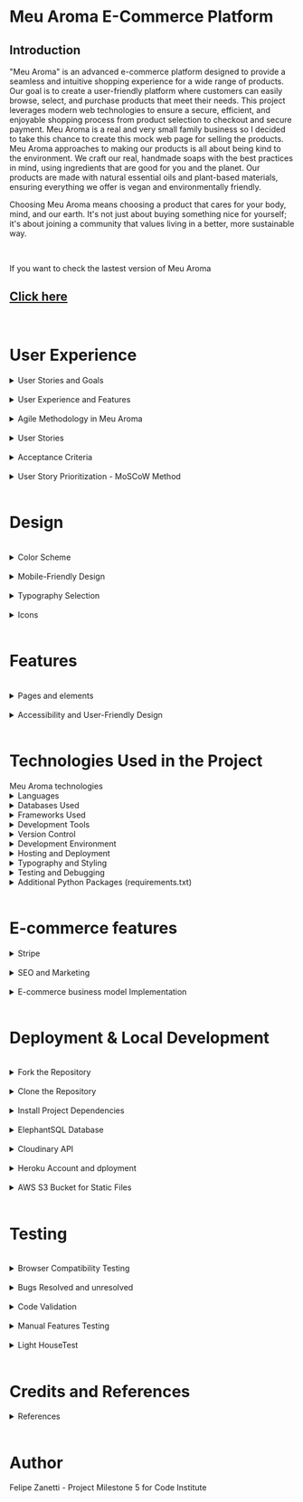 # Meu Aroma E-Commerce Platform

## Introduction
"Meu Aroma" is an advanced e-commerce platform designed to provide a seamless and intuitive shopping experience for a wide range of products. Our goal is to create a user-friendly platform where customers can easily browse, select, and purchase products that meet their needs. This project leverages modern web technologies to ensure a secure, efficient, and enjoyable shopping process from product selection to checkout and secure payment. 
Meu Aroma is a real and very small family business so I decided to take this chance to create this mock web page for selling the products. Meu Aroma approaches to making our products is all about being kind to the environment. We craft our real, handmade soaps with the best practices in mind, using ingredients that are good for you and the planet. Our products are made with natural essential oils and plant-based materials, ensuring everything we offer is vegan and environmentally friendly.

Choosing Meu Aroma means choosing a product that cares for your body, mind, and our earth. It's not just about buying something nice for yourself; it's about joining a community that values living in a better, more sustainable way.

<br> 

If you want to check the lastest version of Meu Aroma

## [Click here](https://meuaroma-7872e870b93d.herokuapp.com/)

<br>    

# User Experience

<details>
<summary>User Stories and Goals</summary>

The evolution of "Meu Aroma" is a narrative shaped by specific user stories, meticulously capturing the essence of both the shopper's journey and the store owner's operational needs. These stories, following the agile methodology, stand as the pillars of our development process, ensuring that every feature, every interaction, and every enhancement aligns perfectly with the real-world requirements of our users. Here's a glimpse into the key user stories that have been the driving force behind the platform:

- **View Variety of Products**: Empowers users to explore a diverse selection of products, enriching the shopping experience with variety and choice.
- **Detailed Product Information**: Offers comprehensive details on each product, including price, description, ratings, and available sizes, enabling informed purchasing decisions.
- **Deals and Special Offers**: Highlights promotions prominently, providing an opportunity for users to capitalize on savings and special offers.
- **Monitor Purchase Total**: Equips the platform with tools to effortlessly track the total cost of purchases, aiding in effective budget management.
- **Effortless Account Management**: Simplifies account registration, login, and management processes, complemented by features for password recovery and account confirmation.
- **Secure Checkout Process**: Ensures the security of personal and payment information, fortifying user trust and maintaining the integrity of the platform.
- **Order Confirmation and Order by email**: Provides immediate feedback and order confirmation post-purchase, with essential details dispatched via email for record-keeping.
- **Inventory Management**: Enables store owners to meticulously manage product listings, with functionalities to add, edit, or remove items, and harness the coupon system effectively.
- **Smart Savings with Coupon System**: Introduces an intuitive coupon system, crafted to augment the shopping experience with meaningful savings. Tailored coupons, like `FIRSTBUY20`, await to delight both first-time buyers and regular shoppers alike.
- **Apply for Partnership**: Easy proccess for partners application to become a regular seller of Meu Aroma products. 



</details>

<br>

<details>
<summary>User Experience and Features</summary>

"Meu Aroma" is dedicated to providing an exceptional user experience tailored to meet the specific needs of our customers. We've designed a platform that not only looks great but is also functional and user-friendly.

- **Streamlined Profile Creation and Management**: Setting up and managing your profile. With just a few clicks, you can create a profile, save your personal information, and manage your address. Our straightforward process for registration, password changes, and recovery ensures that you're always in control of your account.

- **Branded Aesthetic**: Our website radiates the warmth and vitality of our brand with a color palette that includes yellow, olive green, orange, and red, complemented by standard Bootstrap colors for notifications, ensuring a visually appealing and intuitive user experience.

- **Simplified Shopping Bag and Checkout**: Our shopping bag and checkout process are designed for your convenience. Add products to your bag and proceed to checkout in just a few steps, with a clear and secure process for entering card details.

- **Diverse Product Selection and Advanced Sorting**: Dive into our wide range of products, neatly organized into categories. Our advanced search bar and sorting features allow you to easily find products by name or price, ensuring you find exactly what you're looking for.

- **Exclusive Coupon System**: Enjoy special discounts with our coupon system, especially designed for first-time buyers. Apply your coupon at checkout and watch the price drop, making your first purchase even more delightful.

- **Automated Delivery with Free Shipping Threshold**: Our delivery system automatically calculates your shipping cost, and we offer free delivery for orders over 60 euros, adding more value to your shopping experience.

- **Informative FAQ and Newsletter Page**: Stay in the loop with our FAQ and newsletter pages. Whether you're a returning buyer or a first-time visitor, you'll find all the information you need about our products, services, and special offers.

- **Real-Time Inventory Management**: Our real-time inventory management ensures that the products displayed are available and up-to-date, providing you with accurate information and a smooth shopping experience.

- **Personalized Product Recommendations**: Based on your browsing history and preferences, we offer personalized product recommendations, making it easier for you to discover new items and revisit your favorites. (to be implemented)

</details>

<br>

<details>

<br>

<summary>Agile Methodology in Meu Aroma</summary>

In "Meu Aroma", agile methodologies have been central to our approach in managing and advancing the project effectively. Utilizing GitHub Project Boards, I have meticulously organized and prioritized tasks to streamline in the development process. Here's an insight into our agile journey:

1. **Epic Categorization:** I kickstarted the project by identifying key themes that are pivotal to my platform. These encompass essential features like Product Catalog, User Account Management, Shopping Experience, Payment Integration, and Inventory Management. This strategic categorization allowed me to outline epics, shaping a clear developmental pathway.

2. **User Story Mapping:** With a focus on delivering value to the users, I crafted detailed user stories. To streamline this process, I introduced a standardized issue template on GitHub, ensuring that each user story is comprehensive and actionable.

3. **Structured Task Management:** In the GitHub repository, I configured settings to facilitate task management effectively. My Issue Template has been a cornerstone, guiding developers with the necessary details to focus on delivering the Minimum Viable Product (MVP), keeping our development lean and purpose-driven.

4. **Rigorous Development Workflow:** The development of "Meu Aroma" I realized through Python and Django, reflecting my commitment to robust and scalable solutions. The deployment phase was meticulously handled, setting Debug = `False` creating also a 404 error page, to ensure a seamless and secure transition from development to a live environment.

<br>

</details>

<br>

<details>
<summary>User Stories</summary>

<br>

The journey of "Meu Aroma" is meticulously mapped out through a series of user stories that encapsulate the aspirations and needs of its diverse user base. These stories guide the platform's evolution, ensuring a user-centric approach that resonates with shoppers and store owners alike:

- ![Milestones](media/documentation/milestone.jpg)
- ![Agile Methodology](media/documentation/user_stories.jpg)

<br>

1. Project Planning and Setup

    - USER STORY: **View Variety of Products**: As a shopper, I want to view a variety of products so I can select items for purchase. Goal: Select items for purchase

    - USER STORY: **See Detailed Product Information**:  As a shopper, I want to see detailed information about each product, including its price, description, rating, image, and sizes available. Goal: Make informed purchasing decisions

    - USER STORY: **Spot Deals and Special Offers**:  As a shopper, I aim to quickly spot deals, discounted items, and special offers to make cost-effective purchases. Goal: Take advantage of special offers and savings

2. User Account Management

    - USER STORY: **Search Products by Name or Description**:  As a shopper, I wish to search for products by name or description to determine if they meet my purchasing needs. Goal: Find products meeting specific criteria

    - USER STORY: **Personalized User Profile**:  As a site user, I desire a personalized profile to review my order history, confirmations, and save my payment details. Goal: Personalize and manage my shopping experience

    - USER STORY: **Effortless Account Registration**:  As a site user, I want to register for an account effortlessly to manage my personal profile and view my activity. Goal: Manage personal profile and activity

    - USER STORY:  **Secure Login and Logout**:  As a site user, I need a straightforward way to log in and out of my account to access my personal information securely. Goal: Securely access personal account information

    - USER STORY:  **Email Confirmation After Registration**:  As a site user, I expect to receive an email confirmation after registering to confirm the successful creation of my account. Goal: Verify account registration

    - USER STORY:  **Easy Password Recovery**:  As a site user, I want an easy method to recover my password, ensuring I can regain access to my account if forgotten. Goal: Recover access to account

    - USER STORY:  **Register as a Business Partner**: As a user interested in becoming a business partner, I want to easily register my interest through a simple form, So that I can apply to become a partner and start selling products.

3. Shopping Cart and Checkout Process

    - USER STORY:  **Receive Email Confirmation Post-Purchase**:  As a shopper, I expect to receive an email confirmation post-purchase to keep a record of my transactions. Goal: Keep a record of transactions

    - USER STORY:  **Secure Personal and Payment Information**:  As a shopper, I want assurance that my personal and payment information is secure to confidently make transactions. Goal: Secure personal and payment information

    - USER STORY:  **Add New Products to Store**:  As the store owner, I want to add new products to expand my store's offerings. Goal: Expand store offerings

    - USER STORY:  **Edit or Update Product Details**:  As the store owner, I need to edit or update product details to ensure accurate and current product information. Goal: Maintain accurate product information

    - USER STORY:  **Seamless Payment Entry Process**:  As a shopper, I need a seamless process to enter my payment information, ensuring a hassle-free checkout experience. Goal: Streamline the checkout process.

    - USER STORY:  **See Order Confirmation After Checkout**:  As a shopper, I wish to see an order confirmation after checkout to confirm the accuracy of my order. Goal: Confirm order details

    - USER STORY:  **Modify bag Quantity**: As a shopper, I want to easily modify the quantity of items in my cart to adjust my purchase as needed. Goal: Adjust purchase quantities

    - USER STORY: **Monitor Ongoing Purchase Total**:  As a shopper, I want to easily monitor the total cost of my ongoing purchases to manage my budget effectively. Goal: Manage budget and avoid overspending

    - USER STORY:  **View and Edit Shopping Bag**:  As a shopper, I need to view and edit items in my shopping bag, ensuring I am aware of the total cost and contents before checkout. Goal: Review and finalize purchases

    - USER STORY:  **Select Product and Quantity Accurately**:  As a shopper, I want to select product and quantity accurately to avoid mistakes in my order. Goal: Ensure accurate product selection

4. Product Interaction and Management

    - USER STORY:  **Sort Through Available Products**:  As a shopper, I want to sort through the list of available products to quickly find items that meet my criteria like price or rating. Goal: Efficiently find desired products

    - USER STORY:  **Sort Multiple Product Categories**:  As a shopper, I want to simultaneously sort multiple product categories to efficiently find the best options across different segments like clothing or home goods. Goal: Compare products across categories

    - USER STORY:  **View and Sort Search Results**:  As a shopper, I need to easily view and sort my search results to quickly decide on potential purchases. Goal: Easily decide on potential purchases

    - USER STORY:  **Sort Products Within a Category**:  As a shopper, I need the ability to sort products within a specific category to find the best-priced or best-rated items easily. Goal: Find the best options in a category

    - USER STORY:  **Receive News from Newsletters**: As a site user, I want to subscribe to newsletters and updates to stay informed about new products and deals. Goal: Stay informed about store updates.

    - USER STORY:  **Coupons for Discounts**: As a shopper, I want to apply discount codes to my purchases so that I can benefit from special offers and save money. Goal: Utilize discounts and save money.

    - USER STORY:  **Question Section for Client Feedback**: As a Buyer I want to check the reviews and feedback from other previous customers to make sure I'm buying a good product

5. Store Management

    - USER STORY:  **Delete Products from Store**:  As the store owner, I want to delete products that are no longer for sale to keep my store's inventory current. Goal: Manage store inventory

    - USER STORY:  **Inventory for Products**: As a shopper, I want to see if products are in stock to make informed decisions about my purchases. Goal: Make informed purchasing decisions based on stock availability.



</details>

<br>


<details>
<summary>Acceptance Criteria</summary>

<br>
Each issue is accompanied by its unique acceptance criteria, along with the tasks associated with it. This structure allows for clear tracking of whether each task has been completed or remains pending.

<br>

- ![Acceptance Agile and Tasks](media/documentation/agile_view_products.jpg)
- ![Acceptance Agile and Tasks](media/documentation/agile_view_products_2.jpg)

</details>

<br>



<details>
<summary> User Story Prioritization - MoSCoW Method</summary>

<br>

In order to work and decide what task I would implement first and what task I could leave under an "if" categorie I applied the agile MoSCoW methodology.

<br>

- Must-have: Essential requirements that the project must deliver.
- Should-have: Important but not essential; can be postponed if necessary.
- Could-have: Desirable but not necessary; can be delayed or omitted.
- Won't-have this time: Recognized as not being necessary for this delivery but could be considered in the future. (not applied in this project.)

Within the development cycle, user stories are prioritized using the MoSCoW approach as I said. Below is an outline of our current sprint's story allocation:

<br>

| Priority       | User Story                                               | Story Points |
|----------------|----------------------------------------------------------|--------------|
| Must-have      | View Variety of Products                                 |Check         |
| Must-have      | Secure Personal and Payment Information                  |Check         |
| Must-have      | Easy Password Recovery                                   |Check         |
| Must-have      | Secure Login and Logout                                  |Check         |
| Must-have      | Seamless Payment Entry Process                           |Check         |
| Must-have      | Monitor Ongoing Purchase Total                           |Check         |
| Must-have      | Edit or Update Product Details                           |Check         |
| Must-have      | Add New Products to Store                                |Check         |
| Must-have      | Delete Products from Store                               |Check         |
| Should-have    | Inventory for products                                   |Check         |
| Should-have    | View and Sort Search Results                             |Check         |
| Should-have    | Search Products by Name or Description                   |Check         |
| Should-have    |Receive Email Confirmation Post-Purchase                  |Check         |
| Should-have    | Sort Through Available Products                          |Check         |
| Should-have    | Receive news from newsletters                            |Check         |
| Should-have    |  Email Confirmation After Registration                   |Check         |
| Should-have    | Effortless Account Registration                          |Check         |
| Could-have     |See Detailed Product Information                          |Check             |
| Could-have     |Personalized User Profile                                 |Check             |
| Could-have     |Sort Products Within a Category                           |Check             |
| Could-have     |View and Edit Shopping Bag                                |Check             |
| Could-have     | Select Product and Quantity Accurately                   |Check             |
| Could-have     | See Order Confirmation After Checkout                    |Check             |
| Could-have     | Modify bag Quantity                                      |Check             |
| Could-have     | Spot Deals and Special Offers                            |Check             |
| Could-have     |Question section for clients feedback                     |Check             |
| Could-have     |Cupons for discounts                                      |Check             |
| Could-have     |Register as a Business Partner                            |Check             |
| Could-have     | Sort Multiple Product Categories                         |Check             |

<br>


</details>



<br>

# Design
<br>
<details>
<summary>Color Scheme</summary>

**Color Scheme Decision: Bringing Nature to Life**

In designing our project's color scheme, we aimed to create a visually appealing and harmonious experience that aligns with our brand identity and values. Our inspiration for the color scheme draws heavily from the colors featured in our logo, which include vibrant orange, deep red, and fresh green. These colors represent energy, passion, and growth, respectively, and serve as the foundation of our visual identity.

**1. Vibrant Orange:** 
   - **Inspiration:** The color orange, prominently featured in our logo, symbolizes enthusiasm, creativity, and vitality. It represents our commitment to delivering an exciting and engaging user experience.
   - **Application:** We use vibrant orange sparingly to draw attention to important elements, such as call-to-action buttons and highlights. It adds a sense of warmth and energy to our design.

**2. Deep Red:**
   - **Inspiration:** Deep red represents strength, determination, and passion. It signifies our dedication to providing top-quality products and services.
   - **Application:** We incorporate deep red in headers, headings, and accents to create a sense of authority and importance. It guides users' attention to critical information and emphasizes our commitment to excellence.

**3. Fresh Green:**
   - **Inspiration:** Green is the color of growth, renewal, and harmony. It reflects our eco-conscious approach and commitment to sustainability.
   - **Application:** Fresh green is used to bring a natural, calming element to our design. It can be found in backgrounds, borders, and other non-intrusive areas, creating a sense of balance and tranquility.

**4. Floral and Natural Elements:**
   - **Inspiration:** In addition to our logo colors, we draw inspiration from nature, particularly flowers and plants. Floral patterns and natural motifs are subtly incorporated into our design elements, such as backgrounds, icons, and illustrations.
   - **Application:** These elements add a touch of elegance and organic beauty to our project. They create a connection to the natural world, aligning with our commitment to eco-friendliness and sustainability.

Overall, our color scheme reflects our brand's personality and values—vibrant, passionate, and eco-conscious. It aims to create an immersive and enjoyable experience for our users while highlighting our dedication to excellence and environmental responsibility.

By incorporating the rich and meaningful colors of our logo and infusing them with natural elements, we are confident that our project's visual identity will resonate with our audience and convey the essence of our brand effectively.

### Color Palette

- **Green (Primary):** `#97dd00`
- **Red (Secondary):** `#dc3545`
- **White (Background):** `#fff`
- **Orange (Accent):** `#ff8000`
- **Peach (Translucent):** `rgba(255, 213, 197, 0.9)`

```css

/* Green (Primary) */
background-color: #97dd00;

/* Red (Secondary) */
background-color: #dc3545;

/* White (Background) */
background-color: #fff;

/* Orange (Accent) */
background-color: #ff8000;

/* Peach (Translucent) */
background-color: rgba(255, 213, 197, 0.9);
```

<div style="background-color: #97dd00; width: 100px; height: 50px;"></div> <!-- Green (Primary) -->
<div style="background-color: #dc3545; width: 100px; height: 50px;"></div> <!-- Red (Secondary) -->
<div style="background-color: #ff8000; width: 100px; height: 50px;"></div> <!-- Orange (Accent) -->
<div style="background-color: rgba(255, 213, 197, 0.9); width: 100px; height: 50px;"></div> <!-- Peach (Translucent) -->
<div style="background-color: #fff; width: 100px; height: 50px;"></div> <!-- White (Background) -->

</details>
<br>

<details>

<summary>Mobile-Friendly Design</summary>

The website has been optimized for mobile users with a responsive design. The navigation menu is toggled to accommodate smaller screens, ensuring a convenient browsing experience on mobile devices.

- ![Mobile Navigation](media/documentation/iphone12pro.jpg)
- ![Ipad ](media/documentation/ipad.jpg)
- ![Large Screns](media/documentation/lg_screen.jpg)

**Authentication:** Users who are not logged in can still browse, view and buy the products. However, to view order history and keep save the address they will be required to login. Also the partnershipment is allowed only registered users. For new users without an account, the registration process is straightforward.

- ![Login Request](media/documentation/login_request.jpg)

</details>


<br>



<details>
<summary>Typography Selection</summary>
<br>

In the realm of web design, typography plays a pivotal role in conveying the essence and personality of a brand. Our choice of font family for the SoapWeb page is not arbitrary but rooted in a deliberate decision-making process.

**"Oswald" Typeface:**

We have opted for the "Oswald" typeface as the cornerstone of our webpage's typography. Here's why:

**1. Modern Aesthetic:** "Oswald" offers a sleek and contemporary appearance that aligns perfectly with the modern and refined image we wish to project. Its clean lines and geometric shapes give our content a fresh and stylish look.

**2. Readability:** Ensuring that our content is easily readable is paramount. "Oswald" excels in this aspect with its clear and well-defined letterforms, making it effortless for visitors to engage with our soap-related content.

**3. Versatility:** One of the defining features of "Oswald" is its versatility. It suits a wide range of content, from headers and titles to body text, maintaining consistency and harmony throughout the webpage.

**4. Brand Cohesion:** The chosen typeface complements our brand's values and identity. It embodies qualities such as sophistication, cleanliness, and simplicity, which resonate with our soap products' purity and quality.

**5. Mobile Optimization:** "Oswald" adapts well to various screen sizes, ensuring a seamless and visually pleasing experience for mobile users, a critical consideration in today's digital landscape.

Our decision to embrace the "Oswald" font family represents a commitment to creating an appealing, user-friendly, and cohesive web environment for our soap enthusiasts. It's not just about letters on a screen; it's about crafting an immersive and memorable online experience that encapsulates the essence of our brand.

As we continue to evolve and refine our SoapWeb page, typography remains a crucial element in conveying our dedication to quality, aesthetics, and customer satisfaction.
</details>

 <br>

 <details>
<summary>Icons</summary>
Font Awesome icons have been used throughout the site, including for the buttons and social media links.
</details>

<br>

# Features

<br>

<details>
<summary>Pages and elements</summary>



<details>
<summary>Home Page</summary>

- **Description:** The home page is where you'll find the heart of our website. It features our logo, login information, a shopping bag icon, a convenient search bar, a navigation bar to select product types, quick access to frequently asked questions (FAQ), an option to subscribe to our newsletter, and an invitation to explore partnership opportunities.
- **Image:**

![Home Page](media/documentation/home.png)

</details>

<details>
<summary>Products Page</summary>

- **Description:** The products page is a curated list showcasing a wide range of our exquisite soap products. It provides an easy way to add items to your shopping bag, displays prices, and offers brief information about each product.
- **Image:**

![Products](media/documentation/products.jpg)

</details>



<details>
<summary>Product Details Page</summary>

- **Description:** Dive deeper into product details on this page. Here, you can explore product information, select the quantity you desire, and add products to your shopping bag.
- **Image:**

![Products details](media/documentation/products_details.png)

</details>

<details>
<summary>Shopping Bag</summary>

- **Description:** The shopping bag is your virtual cart where you can view and manage the items you've selected. It shows the number of soaps in your bag, provides details about each product, and offers options to remove items or update quantities. You can continue shopping or proceed to checkout from here.
- **Image:**

![Shopping Bag](media/documentation/shopping_bag.png)

</details>

<details>

<summary>Checkout Page</summary>

- **Description:** The checkout page is where you'll finalize your purchase. It displays the total price, allows you to enter your personal details, payment card information, and provides alerts about pricing and delivery. You can also apply coupons if you have them.
- **Image:**

![Checkout Page](media/documentation/checkout.png)

</details>

<details>
<summary>Thank You Page</summary>

- **Description:** After successfully completing your purchase, you'll be directed to the thank you page. It provides a brief summary of your order and expresses our gratitude for choosing our products.
- **Image:**

![Success purchase](media/documentation/success_message.jpg)

</details>

<details>
<summary>Authentication Pages</summary>

- **Description:** Easily access login, registration, and logout pages from the navigation bar. These pages ensure secure access to your account and convenient management of your shopping experience.
- **Image:**

![Login](media/documentation/login.jpg)
![Signup](media/documentation/signup.jpg)
![Password_reset](media/documentation/password_reset.jpg)

</details>

<details>
<summary>404 Error Page</summary>

- **Description:** In case you encounter a page that doesn't exist or an error occurs, our 404 error page is there to assist you in returning to the product pages seamlessly.
- **Image:**

![404](media/documentation/404.jpg)

</details>
</details>

<br>
<details>
<summary>Accessibility and User-Friendly Design</summary>


At **Meu Aroma Saboaria**, accessibility is at the core of our design philosophy. We've taken extensive measures to ensure our website is not only visually appealing but also user-friendly for everyone. Here's how we've achieved this:

1. **Semantic HTML:** Our web pages are meticulously crafted using semantic HTML tags. This not only keeps our code clean and organized but also ensures that screen readers and assistive technologies can seamlessly understand and navigate the content.

2. **Descriptive Alt Attributes:** Images on our site serve more than just an aesthetic purpose; they provide valuable information. We've invested in providing detailed and meaningful alt attributes for each image. This empowers screen readers to convey content accurately to users who rely on them.

3. **Icons with Text Descriptions:** While icons can enhance user experience, they can also be confusing for some users. To make sure everyone understands their purpose, we've incorporated text descriptions alongside icons wherever necessary. This approach guarantees that all users, regardless of their abilities, can interact effectively with our site.

4. **Color Contrast:** We recognize the significance of legibility. To prioritize user experience, we've maintained a high level of color contrast throughout our site. This not only improves text and content readability but also ensures that our site is inclusive and accessible to all.

**Meu Aroma Saboaria** isn't just a website; it's a commitment to inclusivity and user-friendliness. We believe that everyone should have a seamless and enjoyable experience on our platform, irrespective of their abilities or assistive technologies.

## Features at a Glance

- **Django-Powered:** Our website is built using Django, a robust and reliable web framework. This ensures the stability and performance of our platform.

- **Vibrant Colors:** We've carefully selected a vibrant color palette to create a visually appealing and engaging user interface.

- **HTML and CSS Excellence:** Our codebase adheres to industry best practices for HTML and CSS, ensuring a smooth and efficient browsing experience.

- **SEO Optimization:** We've implemented SEO best practices to enhance the discoverability of our content and reach a wider audience.

- **Newsletter Functionality:** Stay updated with our latest offerings and news by subscribing to our newsletter, designed to keep you in the loop.

- **Ecommerce Simplicity:** Our ecommerce page is designed to be straightforward and user-friendly, catering to users of all levels of technical expertise.

At **Meu Aroma Saboaria**, we're committed to delivering an accessible, user-friendly, and visually appealing platform that serves the needs of all our valued users. Explore our website and experience the difference for yourself!


</details>

<br>

# Technologies Used in the Project



<summary>Meu Aroma technologies</summary>


<details>
<summary>Languages</summary>

- **HTML**: The foundation of our website, responsible for structuring the main site content. We have 13 HTML files in the project, ensuring a well-organized and structured user interface.
- **CSS**: Provides the styling and layout to create an attractive and user-friendly interface, ensuring a visually appealing design.
- **JavaScript**: Adds interactive elements and enhances user engagement, making the site more dynamic and responsive.
- **Python 3.8.11**: The backbone of our back-end functionality, powering the server and business logic, ensuring robust and efficient server-side operations.
</details>

<details>
<summary>Databases Used</summary>

- **ElephantSQL (Postgres Database)**: Our reliable data storage solution, offering scalability and data management capabilities, ensuring data integrity.
- **Cloudinary**: An online static file storage service used for managing media assets like images and videos, enhancing performance and media handling.
</details>

<details>
<summary>Frameworks Used</summary>

- **Django**: A high-level Python web framework that encourages rapid development and clean, pragmatic design. It streamlines development and ensures the stability and performance of our platform.
- **Bootstrap (Version 5.2.3)**: A CSS framework that accelerates front-end design, providing responsive and mobile-first layouts.
- **Allauth**: An integrated set of Django applications addressing authentication, registration, account management, and 3rd party (social) account authentication, ensuring user-friendly authentication and account management.
- **Toast**: A JavaScript library for non-blocking notifications, enhancing user interactions and providing user-friendly messages.
- **Crispy Forms**: Helps manage Django forms, providing an easy way to control their layout and rendering, ensuring visually appealing and user-friendly forms.
- **Boto & AWS**: Used for storing static files and media in the cloud, ensuring scalability and reliability in serving media assets.
</details>

<details>
<summary>Development Tools</summary>

- **Pip**: A vital tool for installing Python packages, simplifying package management and installation.
- **Jinja**: Our templating engine, facilitating dynamic content rendering and ensuring efficient rendering of dynamic content.
</details>

<details>
<summary>Version Control</summary>

- **Git**: The backbone of our version control system, enabling collaborative development and efficient code management.
- **GitHub**: Our repository for saving and managing project files, ensuring version tracking and collaboration.
</details>

<details>
<summary>Development Environment</summary>

- **Gitpod**: A cloud-based integrated development environment (IDE) for seamless development, ensuring a consistent and accessible development environment.
</details>

<details>
<summary>Hosting and Deployment</summary>

- **Heroku**: Our hosting platform for the deployed back-end site, ensuring accessibility and availability to users.
</details>

<details>
<summary>Typography and Styling</summary>

- **Google Fonts**: Imported fonts to enhance site aesthetics, ensuring visually appealing typography and design.
</details>

<details>
<summary>Testing and Debugging</summary>

- **Google Chrome Dev Tools**: Essential for troubleshooting, testing, and ensuring responsiveness and styling, guaranteeing a smooth user experience.
- **Am I Responsive?**: Used to display website images on various devices, ensuring responsiveness across different screen sizes and devices.
</details>

<details>
<summary>Additional Python Packages (requirements.txt)</summary>

- **asgiref==3.7.2**
- **boto3==1.34.14**
- **botocore==1.34.14**
- **dj-database-url==0.5.0**
- **Django==4.2.8**
- **django-allauth==0.59.0**
- **django-crispy-forms==1.14.0**
- **django-storages==1.14.2**
- **gunicorn==21.2.0**
- **jmespath==1.0.1**
- **oauthlib==3.2.2**
- **Pillow==10.1.0**
- **psycopg2==2.9.9**
- **PyJWT==2.8.0**
- **python3-openid==3.2.0**
- **requests-oauthlib==1.3.1**
- **s3transfer==0.10.0**
- **sqlparse==0.4.4**
- **stripe==7.10.0**
- **urllib3==1.26.18**


    

</details>

<br>

# E-commerce features 

<details>
<summary>Stripe</summary>

## E-commerce Features with Stripe Integration

### Step 1: Create a Stripe Account

1. **Visit the Stripe Website:**
   Go to the [Stripe website](https://stripe.com/) and click on the "Sign Up" or "Create Account" button to start the registration process.

2. **Provide Your Details:**
   Fill in the required information, including your email address, password, and business details. Follow the on-screen instructions to complete the registration.

3. **Verify Your Email:**
   After registration, Stripe will send you a verification email. Click the link in the email to verify your account.

### Step 2: Get Your API Keys

1. **Log In to Your Stripe Dashboard:**
   Access your Stripe account by logging in to the [Stripe Dashboard](https://dashboard.stripe.com/).

2. **Retrieve API Keys:**
   In the Dashboard, navigate to "Developers" > "API Keys." Here, you'll find your **Publishable Key** and **Secret Key**. These keys are required for integrating Stripe into your project.

### Step 3: Integrate Stripe into Your Project

1. **Include Stripe JavaScript Library:**
   In your project's HTML or template files, include the Stripe JavaScript library using the following script tag:

   ```html
   <script src="https://js.stripe.com/v3/"></script>
   ```

### Step 4: Integrate Stripe into Your Project

1. **Initialize Stripe:**
   In your JavaScript code, initialize Stripe with your Publishable Key:

   ```javascript
   const stripe = Stripe('YOUR_PUBLISHABLE_KEY');
   ```

2. **Create a Payment Intent:**
   Use Stripe to create a Payment Intent on your server. This involves setting up the payment amount, currency, and any relevant metadata.

3. **Collect Payment Details:**
   In your frontend, create a form to collect payment details from the user. Use Stripe Elements or Checkout for a seamless payment experience.

4. **Handle Payment Submission:**
   When the user submits the payment form, use Stripe.js to tokenize the payment details securely. Send this token to your server for processing.

5. **Process the Payment:**
   On your server, use the Stripe Secret Key to confirm the Payment Intent and charge the user's card. Handle any errors and exceptions gracefully.

### Step 5: Set Up Webhooks

1. **Access Webhooks Settings:**
   In your Stripe Dashboard, navigate to "Developers" > "Webhooks."

2. **Create a Webhook Endpoint:**
   Create an endpoint in your project to receive webhook events from Stripe. Ensure that it's secure and can handle incoming POST requests.

3. **Configure Webhook Events:**
   In the Stripe Dashboard, configure the types of events you want to listen to, such as payment success, disputes, or refunds.

4. **Add the Endpoint URL:**
   Provide the URL of your webhook endpoint in the Stripe Dashboard. Stripe will send event data to this URL whenever a relevant event occurs.

5. **Test Webhooks:**
   Use Stripe's webhook testing feature to simulate events and verify that your webhook endpoint processes them correctly.

6. **Handle Webhook Events:**
   In your project's backend, implement logic to handle incoming webhook events. Verify the event signatures and update your database or take necessary actions based on the events.

### Step 6: Test Payments and Webhooks

1. **Test Payments:**
   Before going live, use Stripe's testing environment to make payments and ensure that the payment flow works smoothly.

2. **Test Webhooks:**
   Simulate webhook events and verify that your webhook endpoint handles them correctly. Ensure that your project responds appropriately to various events.

### Step 7: Go Live

1. **Switch to Live Mode:**
   In your Stripe Dashboard, toggle your account from "View test data" to "View live data" to start accepting real payments.

2. **Update API Keys:**
   Replace your Publishable Key and Secret Key with the live versions, which you can find in the Dashboard.

3. **Monitor Transactions:**
   Continuously monitor transactions, payments, and webhook events to ensure the smooth operation of your e-commerce system.

<br>

As we can see, the Stripe payment function has been successfully implemented, providing a secure and efficient payment processing system for our users. Additionally, our inventory management system, known as 'indentet,' is fully operational, ensuring accurate tracking and management of product availability. These critical components contribute to a seamless and reliable e-commerce experience for our customers.

<br>

![Webhook](<media/documentation/stripe webhook.jpg>)

<br>

![Evens payments](media/documentation/stripe_events_payments.jpg)

<br>
</details>

<br>

<details>
<summary>SEO and Marketing</summary>

<br>

<details>
<summary>SEO</summary>

### SEO Implementation

In this section, we implemented the SEO (Search Engine Optimization) strategies and implementations that have been successfully incorporated into our project. All of these elements have been well-documented in our commits and can be found within the project repository.

1. **Robots.txt File:**
   We have included a `robots.txt` file in the project to instruct search engines on which pages to crawl and index. This file helps improve the visibility of our content in search engine results.

2. **Sitemap.xml File:**
   Our project includes a `sitemap.xml` file that provides search engines with a structured map of our website's content. This aids in efficient crawling and indexing of our pages.

![robot and txt ](media/documentation/robot_&_txt.jpg)

3. **Descriptive Meta Tags:**
   To enhance the search engine ranking of our pages, we have implemented descriptive meta tags, including title tags, meta descriptions, and other relevant metadata. These tags provide valuable information to search engines and users alike.

4. **rel Attributes on Links to External Resources:**
   We have incorporated `rel` attributes on links to external resources, ensuring that our website maintains a strong connection with trusted sources. This helps establish authority and trustworthiness in the eyes of search engines.

</details>

<br>

<details>
<summary>Marketing</summary>

### Marketing Techniques

In this section, we'll outline the marketing techniques that have been successfully integrated into our project to enhance user engagement and reach.

1. **Facebook Business Page:**
   We have created either a real Facebook business page and not a mock up one. As explained before it was a real small business of my father I helped him creating a facebook and instagram page. To achieve the project results you can see that the facebook page shows this E-Commerce as the main web page for selling. The page was abadonned years so but updated for the project construction

   ![Facebook](<media/documentation/facebook .jpg>)

   ![Adm view](media/documentation/facebook_admview.jpg)

2. **Newsletter Signup Form:**
   To facilitate user engagement and communication, we have implemented a newsletter signup form to achieve the project requirments. Users can subscribe to updates and news about our project, either through a service like MailChimp or a custom-built solution.

   ![Newsletter](media/documentation/newsletter.jpg)

These SEO and marketing strategies have been thoughtfully integrated into our project, contributing to improved visibility, user engagement, and overall success.

</details>
</details>

<br>

<details>

<br>

<summary>E-commerce business model Implementation</summary>

We have successfully developed a robust e-commerce application that caters to both Business-to-Business (B2B) and Business-to-Consumer (B2C) needs, as previously outlined. Our application features a seamless checkout process, ensuring a smooth and convenient shopping experience for users.

In addition to the core e-commerce functionality, we have enriched the project with several valuable features:

1. **Inventory Models:** We have implemented sophisticated inventory management models, ensuring accurate tracking and management of product availability. This feature enables us to provide real-time inventory information to our users if is in stock or out of stock.

2. **Coupon System:** To enhance customer engagement and loyalty, we have integrated a coupon system. Users can apply and redeem coupons during their transactions, promoting discounts and special offers. For test purpose of this project try the valid cupon "FIRSTBUY20".

3. **Feedback Mechanism:** We believe in listening to our users and continuously improving their experience. As such, we have included a robust feedback mechanism that allows customers to provide valuable insights and suggestions. This feedback loop helps us enhance our products and services.

4. **Partnership Opportunities:** Recognizing the potential for collaboration, we've incorporated a partnership module. This feature enables us to explore mutually beneficial partnerships with other businesses, fostering growth and expansion opportunities. The subscription will be easily find for a logged user in the home page, in few steps send a form for subscription. 

With these added elements, our e-commerce application not only meets the core requirements but also offers a rich and dynamic experience for both our B2B and B2C users. We are committed to delivering excellence and continuously improving our platform to provide the best possible service.

</details> 


<br>

# Deployment & Local Development

<br>

<details>
<summary>Fork the Repository</summary>



1. Log in or Sign up: Go to GitHub and log in with your account. If you don't have an account, sign up.
2. Navigate to the Repository: Go to the repository for your project (replace your-repo-name with the actual repository name). <br>
Click here [Meu Aroma](https://github.com/zanettiprado/meu_aroma)
```
https://github.com/zanettiprado/meu_aroma
```

3 - Fork the Repository: Click the "Fork" button in the top right corner of the repository page. This will create a copy of the repository under your GitHub account.
</details>

<br>

<details>
<summary>Clone the Repository</summary>


## 
1. Log in to GitHub: If you're not already logged in, log in to GitHub.

2. Navigate to the Repository: Go to the repository for your project.<br>
Click here [Meu Aroma](https://github.com/zanettiprado/meu_aroma)
```
https://github.com/zanettiprado/meu_aroma
```
3. Clone the Repository: Click on the "Code" button on the repository page. Select your preferred method for cloning: HTTPS, SSH, or GitHub CLI. Copy the provided link.

4. Open Terminal: Open your terminal (command prompt or Git Bash on Windows, Terminal on macOS, or any terminal emulator on Linux).

5. Change Directory: Use the cd command to navigate to the location where you want to store the cloned repository.

```
cd /path/to/your/directory
```
6. Clone the Repository: In your terminal, run the following command, pasting the link you copied from step 3:
</details>

<br>

<details>
<summary>Install Project Dependencies</summary>


1. Navigate to Project Directory: Ensure you are in the project directory where the `requirements.txt` file is located.

2. Install Dependencies: In your terminal, run the following command to install the required packages:

```
pip install -r requirements.txt
```
</details>

<br>

<details>
<summary>ElephantSQL Database</summary>

In this project, we use ElephantSQL to store our data in a special database called PostgreSQL. To get your own database, follow these steps:

1. Sign up using your GitHub account.
2. Click on "Create New Instance" to make a new database.
3. Give it a name (usually the project's name, like "tribe").
4. Choose the "Tiny Turtle (Free)" plan.
5. You can ignore the "Tags" part.
6. Pick a Region and Data Center that's closest to where you are.
7. Once it's created, click on the new database's name to see the database URL and Password. You'll need these later.

</details>

<br>

<details>
<summary>Cloudinary API</summary>


We use the Cloudinary API in our project to keep our pictures and videos online because Heroku, where we host our project, doesn't save this kind of data. Here's how to get your own Cloudinary API key:

1. Create an account and log in to Cloudinary.
2. When they ask what you're interested in, pick "Programmable Media" because it's about images and videos.
3. If you want, change your cloud name to something you can remember easily.
4. On your Cloudinary Dashboard, you'll find your API Environment Variable. It looks like a long code.
5. Make sure to remove the "CLOUDINARY_URL=" part from the code because that part is your key.

</details>

<br>

<details>
<summary>Heroku Account and dployment</summary>

<br>

1. Set Up Your Heroku Account

If you don't have a Heroku account, sign up for one at https://www.heroku.com/. It's free to get started.

2. Install Heroku CLI

Download and install the Heroku Command Line Interface (CLI) for your operating system. You can find installation instructions here: https://devcenter.heroku.com/articles/heroku-cli

3. Log In to Heroku

Open your terminal or command prompt and log in to Heroku by running:
```
heroku login
```
Follow the prompts to enter your Heroku credentials.

4. Initialize a Git Repository

If your project isn't already in a Git repository, you'll need to initialize one. Navigate to your project's root directory in the terminal and run:

```
git init
git add .
git commit -m "Initial commit"
```
5. Create a requirements.txt File

If you don't already have a requirements.txt file, create one. This file lists all the Python packages required for your project. You can generate it by running:
```
pip freeze > requirements.txt
```
6. Create a Procfile

Create a file named Procfile (without any file extension) in your project's root directory. This file tells Heroku how to run your application. Inside the Procfile, add:

```
web: python your_app_name/manage.py runserver 0.0.0.0:$PORT
```
7. Install Gunicorn

Gunicorn is a WSGI HTTP server for Python applications. Install it by running:
```
pip install gunicorn
```

8. Add Heroku Buildpacks
Heroku uses buildpacks to determine how to build and run your application. You'll need to add Python and Node.js buildpacks if your project uses JavaScript or CSS. Run the following commands to add buildpacks:
```
heroku buildpacks:add heroku/python
```
9. Set Environment Variables

Set the environment variables in Heroku that you mentioned earlier. You can do this by running:
```
heroku config:set CLOUDINARY_URL=your_cloudinary_api_key
heroku config:set DATABASE_URL=your_database_url
heroku config:set DISABLE_COLLECTSTATIC=1
heroku config:set SECRET_KEY=your_secret_key 
```

Replace your_cloudinary_api_key, your_database_url, and your_secret_key with your actual keys and URLs.

10. Deploy to Heroku

Now it's time to deploy your project to Heroku. Run:
``` 
git push heroku master
```

This command will push your code to Heroku's servers and trigger the deployment process.

11. Run Migrations

After deploying, run the following command to apply database migrations:
``` 
heroku run python manage.py migrate 
```

12. Open Your App

Your app should be deployed and live on Heroku now! You can open it in your browser using
``` 
heroku open
```

</details>

<br>

<details>

<br>

<summary>AWS S3 Bucket for Static Files</summary>

In this project, we use Amazon S3 to store static files like images and media. Here's how to set up your AWS S3 bucket:

1. **Sign in to the AWS Management Console**.

2. **Open the Amazon S3 console**.

3. **Create a new S3 bucket**: Click the "Create bucket" button, and follow the prompts to configure your bucket. Make sure to choose a unique name and configure your bucket's permissions.

4. **Note the bucket name**: You'll need this name later to configure your project.

5. **Set up IAM (Identity and Access Management)**: Create a new IAM user with programmatic access and attach a policy that grants access to your S3 bucket. Make sure to save the access key and secret access key.

6. **Configure your project**: In your project settings, update the configuration to use your S3 bucket for static and media files. You'll need to provide your AWS access key, secret key, and the bucket name.

</details>

<br>

# Testing

<br>

<details>
<summary>Browser Compatibility Testing </summary>


We have verified that our project functions flawlessly on multiple web browsers, including Chrome, Firefox, Opera, Safari, and Internet Explorer(Edge).

- ![Browser](media/documentation/browser.PNG)

<br>

</details>

<br>

<details>

<summary>Bugs Resolved and unresolved</summary>


The following table highlights the challenges that emerged during the project's development phase. While certain issues have been successfully addressed, others remain unresolved due to the project's unique technological requirements, notably the utilization of Python Django within an HTML environment.

| Issue Description                                      | Resolution Status |
|--------------------------------------------------------|-------------------|
| Non-space characters found without a doctype declaration. Expected <!DOCTYPE html>. | unresolved         |
| Element head is missing a required instance of the child element title. | unresolved         |
| Profile management to add new products. You cannot access the page from small screens or mobiles. | unresolved         |
| A variable price in the delivery cost view before checkout and when you finalize the purchase. There is a small difference that you can check. | unresolved         |
| Inventory shows product availability but does not decrement when new customers make purchases. | unresolved         |


Please take note that while certain issues mentioned above have been successfully resolved, there may still be unresolved challenges and constraints associated with the project's chosen technology stack up until the project submission date. It may be necessary to conduct additional testing and validation to effectively address any remaining issues and ensure a complete resolution.


</details>

<br>

<details>

<summary>Code Validation</summary>

<br>

<details>

<br>

<summary>PEP8 Python Validation</summary>


During the development of the code, you conducted a PEP8 Python validation to ensure that your code conforms to PEP8 style guidelines, which are widely accepted standards for writing clean and readable Python code.

While the majority of the code passed the validation and was fixed to adhere to the PEP8 guidelines, there were certain parts of the code that couldn't be automatically fixed. These issues were reported in their respective sections or locations in the codebase as "unresolved issues."

"Below, you'll find a list that is not exhaustive

- ![context_shoppingbag](media/documentation/context_shoppingbag.jpg) 
- ![models_product](media/documentation/models_product.jpg) 
- ![products_form](media/documentation/products_form.jpg) 
- ![products_view](media/documentation/products_view.jpg) 
- ![profile_models](media/documentation/profile_models.jpg) 
- ![profile_view](media/documentation/profile_view.jpg) 
- ![shopping_bag_view](media/documentation/shopping_bag_view.jpg)

</details>

<br>


<details>
<summary>CSS validation</summary>

![Alt text](media/documentation/allauth.css.jpg)
![Alt text](media/documentation/base.css.jpg)

</details>

<br>


<details>
<summary>Markup Validation Service</summary>

During the project's development phase, we conducted thorough checks against best practices and standards using a validator jigsaw. Many changes were made to address issues and ensure compliance. However, despite our efforts, certain errors remain unresolved due to the unique challenges posed by the project's integration of Python Django with HTML. 

The issues presented in the table below represent those that have not yet been fully resolved. For more specific details on each issue, please refer to the 'Resolved Bugs' section. Due the high number of templates we are going to list the erros in the below table.

| Issue Description                                      | Resolution Status |
|--------------------------------------------------------|-------------------|
| Error: Bad value {{ item.product.image.url }} for attribute src on element img: Illegal character in path segment: { is not allowed. From line 39, column 29; to line 40, column 94 | unresolved         |
| Error: Text not allowed in element ul in this context. From line 50, column 1; to line 50, column 31 | unresolved         |
| Error: Text not allowed in element ul in this context. From line 52, column 1; to line 52, column 32 | unresolved         |
| Error: Bad value {% url 'products' %} for attribute href on element a: Illegal character in path segment: { is not allowed. From line 85, column 13; to line 85, column 111 | unresolved         |
| Error: Named character reference was not terminated by a semicolon. (Or & should have been escaped as &amp;.) At line 86, column 53 | unresolved         |
| Error: Named character reference was not terminated by a semicolon. (Or & should have been escaped as &amp;.) At line 93, column 69 | unresolved         |
| Error: Bad value {% url 'apply_coupon' %} for attribute action on element form: Illegal character in path segment: { is not allowed. From line 98, column 21; to line 98, column 74 | unresolved         |
| Error: Element li not allowed as child of element div in this context. (Suppressing further errors from this subtree.) From line 111, column 25; to line 111, column 83 | unresolved         |
| Error: Bad value {% url 'checkout' %} for attribute action on element form: Illegal character in path segment: { is not allowed. From line 124, column 21; to line 125, column 35 | unresolved         |
| Error: Named character reference was not terminated by a semicolon. (Or & should have been escaped as &amp;.) At line 185, column 38 | unresolved         |
| Error: Bad value {% static 'checkout/js/stripe_elements.js' %} for attribute src on element script: Illegal character in path segment: { is not allowed. From line 199, column 1; to line 199, column 60 | unresolved         |
| Error: Bad value {% url 'product_detail' product.id %} for attribute href on element a: Illegal character in path segment: { is not allowed. From line 39, column 17; to line 39, column 64 | unresolved         |
| Error: Bad value {{ product.image.url }} for attribute src on element img: Illegal character in path segment: { is not allowed. From line 40, column 21; to line 40, column 125 | unresolved         |
| Error: Bad value {% url 'add_to_bag' product.id %} for attribute action on element form: Illegal character in path segment: { is not allowed. From line 56, column 25; to line 56, column 87 | unresolved         |
| Error: Duplicate attribute {% and %} at line 60, column 93 | unresolved         |
| Error: Duplicate attribute %} at line 60, column 102 | unresolved         |
| Warning: Attribute {% is not serializable as XML 1.0. From line 59, column 29; to line 60, column 102 | unresolved         |
| Warning: Attribute %} is not serializable as XML 1.0. From line 59, column 29; to line 60, column 102 | unresolved         |
| Error: Attribute {% not allowed on element button at this point. From line 59, column 29; to line 60, column 102 | unresolved         |

</details>
</details>

<br>

<details>
<summary>Manual Features Testing</summary>


| Page | User Action | Expected Result| Notes |
| --- | --- | --- | --- |
|  **Home Page**    - **Register Process**|  |  | |
| Landing - unlogged user - register and login process | Click on Logo | Redirection to Home page | Pass |
| | Click on My account button  | Give option to login or register | Pass |
| | Click on Register button  | Redirection to Sign Up page | Pass |
| | Click to fill all fields - click sign up  | Redirection to Sign Up page email| Pass |
| | Get the email and click in the address to authentication  | Redirection login page | Pass |
| | Login process for new user  | Redirection to index home page | Pass |

## Process registered below 

![SignUp page](media/documentation/signup.jpg)
![Info email confirmation](media/documentation/email_confirmation.jpg)
![Email box](media/documentation/exemple_mail.jpg)
![Email confirmed ](media/documentation/email_confirmed.jpg)

<br>


| Page | User Action | Expected Result| Notes |
| --- | --- | --- | --- |
|  **Buying - From Selection to checkout** |  |  | |
| | Main Menu go to nav bar  | Select your section preference and click | Pass |
| | Products view  | click on "add to bag" | Pass |
| | Products view  | info banner about products added to the bag | Pass |
| | Products view  | clicking in the product card for more details | Pass |
| | Products details  | Select quantity form more than 1 to 99 using arrows | Pass |
| | Products details  | Select quantity beyond 99 using keybord numbers arrows - not allowed notification | Pass |
| | Products details  | In Stock or Out of stock information - blocking the add button | Pass |
| | Products details  | Keep shopping button to return main menu | Pass |
| | Products details  | In Stock or Out of stock information - blocking the add button | Pass |
| | Products details  | add more than 1 product to the bag - banner information display | Pass |
| | Products details  | remove button displayed once you have that specific product in your bag | Pass |
| | Products details  | remove button displayed once you have that specific product in your bag | Pass |
| | Products details  | click to proceed to checkout in the banner button | Pass |
| | Products details  | click to bag button to view all products in the bag | Pass |
| | bag  | view a list of products detailed one by one | Pass |
| | bag  | remove selected product clicking "remove" button | Pass |
| | bag  | update button avaiable for editing quantity | Pass |
| | bag  | update button returning to the correct page for delete or add more soaps | Pass |
| | bag  | keep shopping button avaiable and working to return product - full catalog | Pass |
| | bag  | update button avaiable for editing quantity | Pass |
| | Secure Checkout  | list of the order displayed on the left hand menu | Pass |
| | Secure Checkout  | personal information detailed fields | Pass |
| | Secure Checkout  | complete order blocked if mandatory fields are blank | Pass |
| | Secure Checkout  | get the complete order button released after filling all information | Pass |
| | Secure Checkout  | cupon system avaiable on the checkout page | Pass |
| | Secure Checkout  | Reedem valid "FIRSTBUY20" cupon | Pass |
| | Secure Checkout  | discount applied on the subtotal after cupon | Pass |
| | Secure Checkout  | delivery automactlly - checking the amount of the purchase to apply free delivery | Pass |
| | Secure Checkout  | card details function check - error message | Pass |
| | Secure Checkout  | secure and success process of charging using stripe | Pass |
| | thank you page  | order details listed | Pass |
| | thank you page  | banner info about email sent | Pass |
| | thank you page  | displayed message about the success order and email sent | Pass |
| | email sent to the customer  | displayed message about the order | Pass |
| if user is logged | --- | --- | --- |
| my account | profile | Default Delivery Information | Pass |
|  | profile | clicking to confirm udpdate informaton button - update fields | Pass |
|  | profile | list information of past orders | Pass |


<br>

| Page | User Action | Expected Result| Notes |
| --- | --- | --- | --- |
|  **Product management - superuser** |  |  | |
| Index- main menu | clicking my account  | open dropdowm menu| Pass |
| | clicking product management | open  Product Management - add product form | Pass |
| | clicking product management | select category, product details, price, image and submit add new product button | Pass |
| | clicking product management | submitting form with mandatory fields empty - not allowed | Pass |
| | clicking product management | cancel -  return to products | Pass |
| | product view | see button to edit and delete product | Pass |
| | product view | click edit button - open product management form to update | Pass |
| | product view | click delete button - open new page to confirm deletion | Pass |
| | product details | update inventory button - open Update Inventory for that product  | Pass |
| | update inventory | select the quantity of avaiable products in stock  | Pass |
| | update inventory | update for more than one product - in stock product detail view | Pass |
| | update inventory | update for equal to zero - out of stock detail view | Pass |

<br>

| Page | User Action | Expected Result| Notes |
| --- | --- | --- | --- |
|  **Other buttons** |  |  | |
| Index- main menu | navbar - logo | load or redirect to home | Pass |
| | search bar | easy selection of product by name, category or details | Pass |
| | search bar | easy selection of product by name, category or details | Pass |
| | FAQ | open FAQ page | Pass |
| | newsletter request | filling email address for receiving newsletter | Pass |
| | partnership form | open partenership page for sending request details| Pass |
| | footer - instagram page | open real instagram meu aroma page | Pass |
| | footer - facebook page | open real facebook meu aroma page | Pass |

<br>


</details>

<br>

<details>
<summary>Light HouseTest</summary>


## Using Lighthouse for Project Analysis

We've applied Lighthouse to our project, which includes a large volume of information, images, code, and an extensive e-commerce page. As expected, the results indicated areas for improvement, primarily related to performance. 

However, it's important to note that our current user experience and overall outcome are acceptable and meet expectations. We can deliver the desired functionality to our users without significant issues.

To illustrate the results, we've provided a selection of screenshots from our Lighthouse tests. Due to the project's size and complexity, these screenshots represent a subset of the tested pages and templates.

**Lighthouse Test Screenshots:**

- ![Alt text](media/documentation/lh_all_product_detail3.jpg) 
- ![Alt text](media/documentation/lh_all_products.jpg) 
- ![Alt text](media/documentation/lh_chekcout.jpg) 
- ![Alt text](media/documentation/lh_faq.jpg) 
- ![Alt text](media/documentation/lh_login.jpg) 
- ![Alt text](media/documentation/lh_logout.jpg) 
- ![Alt text](media/documentation/lh_menu.jpg) 
- ![Alt text](media/documentation/lh_partner.jpg) 
- ![Alt text](media/documentation/lh_shoppingbag.jpg) 
- ![Alt text](media/documentation/lh_signup.jpg) 
- ![Alt text](media/documentation/lh_success_checkout.jpg)

We're committed to improving the user experience further by addressing the identified issues, but for now, our project is delivering the expected outcomes.

If you have any questions or need additional information, please feel free to reach out to us.

Thank you for your understanding and support.



</details>

<br>


# Credits and References

<details>
<summary>References</summary>


* [Code Institute](https://learn.codeinstitute.net/dashboard) 

* [Pip instalation ](https://pip.pypa.io/en/stable/installation/) 

* [Cental Django](https://djangocentral.com/building-a-blog-application-with-django/)

* [GitHub Documentation](https://docs.github.com/en/get-started/writing-on-github/working-with-advanced-formatting/)

* [Collapsed sections](https://docs.github.com/en/get-started/writing-on-github/working-with-advanced-formatting/organizing-information-with-collapsed-sections)

* [Bootstrap](https://getbootstrap.com/docs/5.3/getting-started/introduction/)

* [Allauth](https://docs.allauth.org/en/latest/)

* [Cloudinary documentation ](https://cloudinary.com/documentation/diagnosing_error_codes_tutorial)

* [Djangoproject testing](https://docs.djangoproject.com/en/4.2/topics/testing/tools/#django.test.Client.get)

* [Rocket validator ](https://rocketvalidator.com/d/f22a1876-43ee-4e70-a3bc-ebc7afa2767a)

* [Python validator](https://pep8ci.herokuapp.com/#)

* [ Markup Validation Service](https://validator.w3.org/#validate_by_input)

* [CSS Validation Service](https://jigsaw.w3.org/css-validator/)

* [Stripe](https://stripe.com/)

* [AWS (Amazon Web Services)](https://aws.amazon.com/)

* [Web/JavaScript (Mozilla Developer Network)](https://developer.mozilla.org/en-US/docs/Web/JavaScript)

* [Heroku](https://www.heroku.com/)

* [ElephantSQL](https://www.elephantsql.com/)

## Disclaimer:
For the installation and initial setup of this project, we drew inspiration from two valuable resources:

1. The "I think therefore I blog" and "Boutique Ado" project from Code Institute.
2. The tutorial on building a blog application with Django available at Django Central.
These resources provided foundational insights and guidance in implementing key features of our project. While we have customized and expanded upon these foundations to meet the specific needs of our platform, we acknowledge and appreciate the contribution of these resources to our development process. We thank Code Institute and Django Central for sharing their knowledge and making it accessible to the developer community.

</details>

<br>


# Author
Felipe Zanetti - Project Milestone 5 for Code Institute
